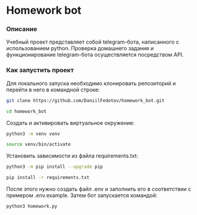 # Homework bot

### Описание
Учебный проект представляет собой telegram-бота, написанного с использованием python. Проверка домашнего задания и функционирование telegram-бота осуществляется посредством API.

### Как запустить проект
Для локального запуска необходимо клонировать репозиторий и перейти в него в командной строке:
```sh
git clone https://github.com/DaniilFedotov/homework_bot.git
```
```sh
cd homework_bot
```

Cоздать и активировать виртуальное окружение:
```sh
python3 -m venv venv
```
```sh
source venv/bin/activate
```

Установить зависимости из файла requirements.txt:
```sh
python3 -m pip install --upgrade pip
```
```sh
pip install -r requirements.txt
```

После этого нужно создать файл .env и заполнить его в соответствии с примером .env.example.
Затем бот запускается командой:
```sh
python3 homework.py
```
